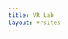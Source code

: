```yaml
---
title: VR Lab
layout: vrsites
---
```


<FireBoxRoom> 
<Assets> 
<AssetObject id="scan" 
  src="http://ipfs.io/ipfs/QmSg5kmzPaoWsujT27rveHJUxYjM6iX8DWEfkvMTQYioTb/house.obj.gz" 
  mtl="http://ipfs.io/ipfs/QmSg5kmzPaoWsujT27rveHJUxYjM6iX8DWEfkvMTQYioTb/house.mtl" /> 
<AssetImage id="black" src="" tex_clamp="true" />
</Assets> 
<Room use_local_asset="room_plane" visible="false" pos="0 0 0" xdir="-1 0 0" ydir="0 1 0" zdir="0 0 -1" col="#191919" skybox_right_id="black" skybox_left_id="black" skybox_up_id="black" skybox_down_id="black" skybox_front_id="black" skybox_back_id="black"> 
<Object id="scan" js_id="alusion-7-1438484330" pos="-5.8 0.043 -10.400001" xdir="0 0 -1" ydir="-1 0 0" zdir="0 1 0" lighting="false" /> 
</Room> 
</FireBoxRoom>
